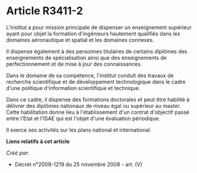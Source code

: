 # Article R3411-2

L'institut a pour mission principale de dispenser un enseignement supérieur ayant pour objet la formation d'ingénieurs
hautement qualifiés dans les domaines aéronautique et spatial et les domaines connexes.

Il dispense également à des personnes titulaires de certains diplômes des enseignements de spécialisation ainsi que des
enseignements de perfectionnement et de mise à jour des connaissances.

Dans le domaine de sa compétence, l'institut conduit des travaux de recherche scientifique et de développement technologique
dans le cadre d'une politique d'information scientifique et technique.

Dans ce cadre, il dispense des formations doctorales et peut être habilité à délivrer des diplômes nationaux de niveau égal
ou supérieur au master. Cette habilitation donne lieu à l'établissement d'un contrat d'objectif passé entre l'Etat et l'ISAE
qui est l'objet d'une évaluation périodique.

Il exerce ses activités sur les plans national et international.

**Liens relatifs à cet article**

_Créé par_:

  - Décret n°2008-1219 du 25 novembre 2008 - art. (V)
